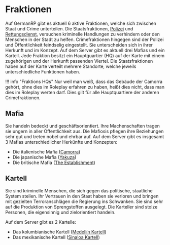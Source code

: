 # Fraktionen
Auf GermanRP gibt es aktuell 6 aktive Fraktionen, welche sich zwischen Staat und Crime unterteilen. Die Staatsfraktionen, [Polizei](polizei.md) und [Rettungsdienst](rettungsdienst.md), versuchen kriminelle Handlungen zu verhindern oder den Menschen in der Stadt zu helfen.
Crimefraktionen hingegen sind der Polizei und Öffentlichkeit feindselig eingestellt. Sie unterscheiden sich in ihrer Herkunft und im Konzept. 
Auf dem Server gibt es aktuell drei Mafias und ein Kartell.
Jede Fraktion besitzt ein Hauptquartier (HQ) auf der Karte mit einem zugehörigen und der Herkunft passenden Viertel. Die Staatsfraktionen haben auf der Karte verteilt mehrere Standorte, welche jeweils unterschiedliche Funktionen haben.

!!! info "Fraktions HQs"
    Nur weil man weiß, dass das Gebäude der Camorra gehört, ohne dies im Roleplay erfahren zu haben, heißt dies nicht, dass man dies im Roleplay werten darf. 
    Dies gilt für alle Hauptquartiere der anderen Crimefraktionen.

## Mafia

Sie handeln bedeckt und geschäftsorientiert. Ihre Machenschaften tragen sie ungern in aller Öffentlichkeit aus. Die Mafiosis pflegen ihre Beziehungen sehr gut und treten nobel und ehrbar auf.
Auf dem Server gibt es insgesamt 3 Mafias unterschiedlicher Herkünfte und Konzepten:

* Die italienische Mafia ([Camorra](camorra.md))
* Die japanische Mafia ([Yakuza](yakuza.md))
* Die britische Mafia ([The Establishment](establishment.md)) 

## Kartell

Sie sind kriminelle Menschen, die sich gegen das politische, staatliche System stellen. Ihr Vertrauen in den Staat haben sie verloren und bringen mit gezielten Terroranschlägen die Regierung ins Schwanken. Sie sind sehr auf die Produktion von Sprengstoffen ausgelegt.
Die Karteller sind stolze Personen, die eigensinnig und zielorientiert handeln. 

Auf dem Server gibt es 2 Kartelle:
    
* Das kolumbianische Kartell ([Medellín Kartell](kartell.md))
* Das mexikanische Kartell ([Sinaloa Kartell](cds.md))
    
